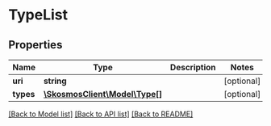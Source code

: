 # TypeList

## Properties
Name | Type | Description | Notes
------------ | ------------- | ------------- | -------------
**uri** | **string** |  | [optional] 
**types** | [**\SkosmosClient\Model\Type[]**](Type.md) |  | [optional] 

[[Back to Model list]](../README.md#documentation-for-models) [[Back to API list]](../README.md#documentation-for-api-endpoints) [[Back to README]](../README.md)


